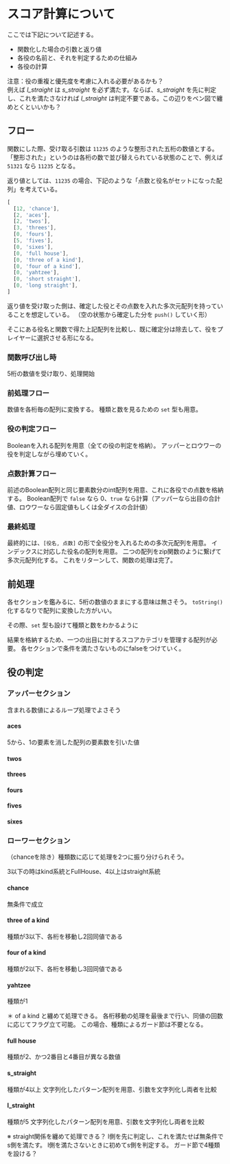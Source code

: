# スコア計算について

ここでは下記について記述する。

- 関数化した場合の引数と返り値
- 各役の名前と、それを判定するための仕組み
- 各役の計算

注意：役の重複と優先度を考慮に入れる必要があるかも？  
例えば *l_straight* は *s_straight* を必ず満たす。ならば、*s_straight* を先に判定し、これを満たさなければ *l_straight* は判定不要である。この辺りをベン図で纏めとくといいかも？

## フロー

関数にした際、受け取る引数は `11235` のような整形された五桁の数値とする。
「整形された」というのは各桁の数で並び替えられている状態のことで、例えば `51321` なら `11235` となる。

返り値としては、`11235` の場合、下記のような「点数と役名がセットになった配列」を考えている。

```javascript
[
  [12, 'chance'],
  [2, 'aces'],
  [2, 'twos'],
  [3, 'threes'],
  [0, 'fours'],
  [5, 'fives'],
  [0, 'sixes'],
  [0, 'full house'],
  [0, 'three of a kind'],
  [0, 'four of a kind'],
  [0, 'yahtzee'],
  [0, 'short straight'],
  [0, 'long straight'],
]
```

返り値を受け取った側は、確定した役とその点数を入れた多次元配列を持っていることを想定している。
（空の状態から確定した分を `push()` していく形）

そこにある役名と関数で得た上記配列を比較し、既に確定分は除去して、役をプレイヤーに選択させる形になる。

### 関数呼び出し時

5桁の数値を受け取り、処理開始

### 前処理フロー

数値を各桁毎の配列に変換する。
種類と数を見るための `set` 型も用意。

### 役の判定フロー

Booleanを入れる配列を用意（全ての役の判定を格納）。
アッパーとロウワーの役を判定しながら埋めていく。

### 点数計算フロー

前述のBoolean配列と同じ要素数分のint配列を用意、これに各役での点数を格納する。
Boolean配列で `false` なら 0、`true` なら計算（アッパーなら出目の合計値、ロウワーなら固定値もしくは全ダイスの合計値）

### 最終処理

最終的には、`[役名, 点数]` の形で全役分を入れるための多次元配列を用意。
インデックスに対応した役名の配列を用意。
二つの配列をzip関数のように繋げて多次元配列化する。
これをリターンして、関数の処理は完了。

## 前処理

各セクションを鑑みるに、5桁の数値のままにする意味は無さそう。
`toString()` 化するなりで配列に変換した方がいい。

その際、`set` 型も設けて種類と数をわかるように

結果を格納するため、一つの出目に対するスコアカテゴリを管理する配列が必要。
各セクションで条件を満たさないものにfalseをつけていく。

## 役の判定

### アッパーセクション

含まれる数値によるループ処理でよさそう

#### aces

5から、1の要素を消した配列の要素数を引いた値

#### twos

#### threes

#### fours

#### fives

#### sixes

### ローワーセクション

（chanceを除き）種類数に応じて処理を2つに振り分けられそう。

3以下の時はkind系統とFullHouse、4以上はstraight系統

#### chance

無条件で成立

#### three of a kind

種類が3以下、各桁を移動し2回同値である

#### four of a kind

種類が2以下、各桁を移動し3回同値である

#### yahtzee

種類が1

＊ of a kind と纏めて処理できる。
各桁移動の処理を最後まで行い、同値の回数に応じてフラグ立て可能。
この場合、種類によるガード節は不要となる。

#### full house

種類が2、かつ2番目と4番目が異なる数値

#### s_straight

種類が4以上
文字列化したパターン配列を用意、引数を文字列化し両者を比較

#### l_straight

種類が5
文字列化したパターン配列を用意、引数を文字列化し両者を比較

※ straight関係を纏めて処理できる？
l側を先に判定し、これを満たせば無条件でs側を満たす。
l側を満たさないときに初めてs側を判定する。
ガード節で4種類を設ける？
